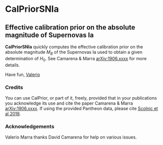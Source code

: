 # **CalPriorSNIa**
## Effective calibration prior on the absolute magnitude of Supernovas Ia

**CalPriorSNIa** quickly computes the effective calibration prior on the absolute magnitude $M_B$ of the Supernovas Ia used to obtain a given determination of $H_0$. See Camarena & Marra [arXiv:1906.xxxx](https://arxiv.org/abs/1805.09900) for more details.

Have fun,
[Valerio](http://inspirehep.net/author/profile/V.Marra.1)


### Credits

You can use CalPrior, or part of it, freely, provided that in your publications you acknowledge its use and cite the paper Camarena & Marra [arXiv:1906.xxxx](https://arxiv.org/abs/1805.09900).
If using the provided Pantheon data, please cite [Scolnic et al 2018](https://arxiv.org/abs/1710.00845).



### Acknowledgements

Valerio Marra thanks David Camarena for help on various issues.
